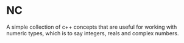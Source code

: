 # NC

A simple collection of c++ concepts that are useful for working with numeric types, which is to say integers, reals and complex numbers. 